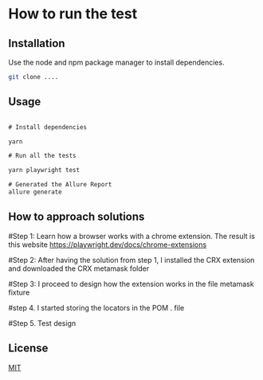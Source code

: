 # How to run the test



## Installation

Use the node and npm package manager to install dependencies.

```bash
git clone ....
```

## Usage

```cmd

# Install dependencies

yarn

# Run all the tests

yarn playwright test

# Generated the Allure Report
allure generate
```

## How to approach solutions

#Step 1: Learn how a browser works with a chrome extension. The result is this website https://playwright.dev/docs/chrome-extensions

#Step 2: After having the solution from step 1, I installed the CRX extension and downloaded the CRX metamask folder

#Step 3: I proceed to design how the extension works in the file metamask fixture

#step 4. I started storing the locators in the POM . file

#Step 5. Test design


## License

[MIT](https://choosealicense.com/licenses/mit/)
